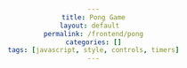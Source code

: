 ```yaml
---
title: Pong Game
layout: default  
permalink: /frontend/pong
categories: []
tags: [javascript, style, controls, timers]
---
```


<script>
// Global Variables
var DIRECTION = {
	IDLE: 0,
	UP: 1,
	DOWN: 2,
	LEFT: 3,
	RIGHT: 4
};

var rounds = [5, 5, 3, 3, 2];
var colors = ['#1abc9c', '#2ecc71', '#3498db', '#e74c3c', '#9b59b6'];

// The ball object (The cube that bounces back and forth)
var Ball = {
	new: function (incrementedSpeed) {
		return {
			width: 18,
			height: 18,
			x: (this.canvas.width / 2) - 9,
			y: (this.canvas.height / 2) - 9,
			moveX: DIRECTION.IDLE,
			moveY: DIRECTION.IDLE,
			speed: incrementedSpeed || 9
		};
	}
};

// The paddle object (The two lines that move up and down)
var Paddle = {
	new: function (side) {
		return {
			width: 18,
			height: 70,
			x: side === 'left' ? 150 : this.canvas.width - 150,
			y: (this.canvas.height / 2) - 35,
			score: 0,
			move: DIRECTION.IDLE,
			speed: 10
		};
	}
};

var Game = {
	initialize: function () {
		this.canvas = document.querySelector('canvas');
		this.context = this.canvas.getContext('2d');

		this.canvas.width = 1400;
		this.canvas.height = 1000;

		this.canvas.style.width = (this.canvas.width / 2) + 'px';
		this.canvas.style.height = (this.canvas.height / 2) + 'px';

		this.player = Paddle.new.call(this, 'left');
		this.paddle = Paddle.new.call(this, 'right');
		this.ball = Ball.new.call(this);

		this.paddle.speed = 8;
		this.running = this.over = false;
		this.turn = this.paddle;
		this.timer = this.round = 0;
		this.color = '#2c3e50';

		Pong.menu();
		Pong.listen();
	},

	endGameMenu: function (text) {
		// Change the canvas font size and color
		Pong.context.font = '50px Courier New';
		Pong.context.fillStyle = this.color;

		// Draw the rectangle behind the 'Press any key to begin' text.
		Pong.context.fillRect(
			Pong.canvas.width / 2 - 350,
			Pong.canvas.height / 2 - 48,
			700,
			100
		);

		// Change the canvas color;
		Pong.context.fillStyle = '#ffffff';

		// Draw the end game menu text ('Game Over' and 'Winner')
		Pong.context.fillText(text,
			Pong.canvas.width / 2,
			Pong.canvas.height / 2 + 15
		);

		setTimeout(function () {
			Pong = Object.assign({}, Game);
			Pong.initialize();
		}, 3000);
	},

	menu: function () {
		// Draw all the Pong objects in their current state
		Pong.draw();

		// Change the canvas font size and color
		this.context.font = '50px Courier New';
		this.context.fillStyle = this.color;

		// Draw the rectangle behind the 'Press any key to begin' text.
		this.context.fillRect(
			this.canvas.width / 2 - 350,
			this.canvas.height / 2 - 48,
			700,
			100
		);

		// Change the canvas color;
		this.context.fillStyle = '#ffffff';

		// Draw the 'press any key to begin' text
		this.context.fillText('Press any key to begin',
			this.canvas.width / 2,
			this.canvas.height / 2 + 15
		);
	},

	// Update all objects (move the player, paddle, ball, increment the score, etc.)
	update: function () {
		if (!this.over) {
			// If the ball collides with the bound limits - correct the x and y coords.
			if (this.ball.x <= 0) Pong._resetTurn.call(this, this.paddle, this.player);
			if (this.ball.x >= this.canvas.width - this.ball.width) Pong._resetTurn.call(this, this.player, this.paddle);
			if (this.ball.y <= 0) this.ball.moveY = DIRECTION.DOWN;
			if (this.ball.y >= this.canvas.height - this.ball.height) this.ball.moveY = DIRECTION.UP;

			// Move player if they player.move value was updated by a keyboard event
			if (this.player.move === DIRECTION.UP) this.player.y -= this.player.speed;
			else if (this.player.move === DIRECTION.DOWN) this.player.y += this.player.speed;

			// On new serve (start of each turn) move the ball to the correct side
			// and randomize the direction to add some challenge.
			if (Pong._turnDelayIsOver.call(this) && this.turn) {
				this.ball.moveX = this.turn === this.player ? DIRECTION.LEFT : DIRECTION.RIGHT;
				this.ball.moveY = [DIRECTION.UP, DIRECTION.DOWN][Math.round(Math.random())];
				this.ball.y = Math.floor(Math.random() * this.canvas.height - 200) + 200;
				this.turn = null;
			}

			// If the player collides with the bound limits, update the x and y coords.
			if (this.player.y <= 0) this.player.y = 0;
			else if (this.player.y >= (this.canvas.height - this.player.height)) this.player.y = (this.canvas.height - this.player.height);

			// Move ball in intended direction based on moveY and moveX values
			if (this.ball.moveY === DIRECTION.UP) this.ball.y -= (this.ball.speed / 1.5);
			else if (this.ball.moveY === DIRECTION.DOWN) this.ball.y += (this.ball.speed / 1.5);
			if (this.ball.moveX === DIRECTION.LEFT) this.ball.x -= this.ball.speed;
			else if (this.ball.moveX === DIRECTION.RIGHT) this.ball.x += this.ball.speed;

			// Handle paddle (AI) UP and DOWN movement
			if (this.paddle.y > this.ball.y - (this.paddle.height / 2)) {
				if (this.ball.moveX === DIRECTION.RIGHT) this.paddle.y -= this.paddle.speed / 1.5;
				else this.paddle.y -= this.paddle.speed / 4;
			}
			if (this.paddle.y < this.ball.y - (this.paddle.height / 2)) {
				if (this.ball.moveX === DIRECTION.RIGHT) this.paddle.y += this.paddle.speed / 1.5;
				else this.paddle.y += this.paddle.speed / 4;
			}

			// Handle paddle (AI) wall collision
			if (this.paddle.y >= this.canvas.height - this.paddle.height) this.paddle.y = this.canvas.height - this.paddle.height;
			else if (this.paddle.y <= 0) this.paddle.y = 0;

			// Handle Player-Ball collisions
			if (this.ball.x - this.ball.width <= this.player.x && this.ball.x >= this.player.x - this.player.width) {
				if (this.ball.y <= this.player.y + this.player.height && this.ball.y + this.ball.height >= this.player.y) {
					this.ball.x = (this.player.x + this.ball.width);
					this.ball.moveX = DIRECTION.RIGHT;

					beep1.play();
				}
			}

			// Handle paddle-ball collision
			if (this.ball.x - this.ball.width <= this.paddle.x && this.ball.x >= this.paddle.x - this.paddle.width) {
				if (this.ball.y <= this.paddle.y + this.paddle.height && this.ball.y + this.ball.height >= this.paddle.y) {
					this.ball.x = (this.paddle.x - this.ball.width);
					this.ball.moveX = DIRECTION.LEFT;

					beep1.play();
				}
			}
		}

		// Handle the end of round transition
		// Check to see if the player won the round.
		if (this.player.score === rounds[this.round]) {
			// Check to see if there are any more rounds/levels left and display the victory screen if
			// there are not.
			if (!rounds[this.round + 1]) {
				this.over = true;
				setTimeout(function () { Pong.endGameMenu('Winner!'); }, 1000);
			} else {
				// If there is another round, reset all the values and increment the round number.
				this.color = this._generateRoundColor();
				this.player.score = this.paddle.score = 0;
				this.player.speed += 0.5;
				this.paddle.speed += 1;
				this.ball.speed += 1;
				this.round += 1;

				beep3.play();
			}
		}
		// Check to see if the paddle/AI has won the round.
		else if (this.paddle.score === rounds[this.round]) {
			this.over = true;
			setTimeout(function () { Pong.endGameMenu('Game Over!'); }, 1000);
		}
	},

	// Draw the objects to the canvas element
	draw: function () {
		// Clear the Canvas
		this.context.clearRect(
			0,
			0,
			this.canvas.width,
			this.canvas.height
		);

		// Set the fill style to black
		this.context.fillStyle = this.color;

		// Draw the background
		this.context.fillRect(
			0,
			0,
			this.canvas.width,
			this.canvas.height
		);

		// Set the fill style to white (For the paddles and the ball)
		this.context.fillStyle = '#ffffff';

		// Draw the Player
		this.context.fillRect(
			this.player.x,
			this.player.y,
			this.player.width,
			this.player.height
		);

		// Draw the Paddle
		this.context.fillRect(
			this.paddle.x,
			this.paddle.y,
			this.paddle.width,
			this.paddle.height
		);

		// Draw the Ball
		if (Pong._turnDelayIsOver.call(this)) {
			this.context.fillRect(
				this.ball.x,
				this.ball.y,
				this.ball.width,
				this.ball.height
			);
		}

		// Draw the net (Line in the middle)
		this.context.beginPath();
		this.context.setLineDash([7, 15]);
		this.context.moveTo((this.canvas.width / 2), this.canvas.height - 140);
		this.context.lineTo((this.canvas.width / 2), 140);
		this.context.lineWidth = 10;
		this.context.strokeStyle = '#ffffff';
		this.context.stroke();

		// Set the default canvas font and align it to the center
		this.context.font = '100px Courier New';
		this.context.textAlign = 'center';

		// Draw the players score (left)
		this.context.fillText(
			this.player.score.toString(),
			(this.canvas.width / 2) - 300,
			200
		);

		// Draw the paddles score (right)
		this.context.fillText(
			this.paddle.score.toString(),
			(this.canvas.width / 2) + 300,
			200
		);

		// Change the font size for the center score text
		this.context.font = '30px Courier New';

		// Draw the winning score (center)
		this.context.fillText(
			'Round ' + (Pong.round + 1),
			(this.canvas.width / 2),
			35
		);

		// Change the font size for the center score value
		this.context.font = '40px Courier';

		// Draw the current round number
		this.context.fillText(
			rounds[Pong.round] ? rounds[Pong.round] : rounds[Pong.round - 1],
			(this.canvas.width / 2),
			100
		);
	},

	loop: function () {
		Pong.update();
		Pong.draw();

		// If the game is not over, draw the next frame.
		if (!Pong.over) requestAnimationFrame(Pong.loop);
	},

	listen: function () {
		document.addEventListener('keydown', function (key) {
			// Handle the 'Press any key to begin' function and start the game.
			if (Pong.running === false) {
				Pong.running = true;
				window.requestAnimationFrame(Pong.loop);
			}

			// Handle up arrow and w key events
			if (key.keyCode === 38 || key.keyCode === 87) Pong.player.move = DIRECTION.UP;

			// Handle down arrow and s key events
			if (key.keyCode === 40 || key.keyCode === 83) Pong.player.move = DIRECTION.DOWN;
		});

		// Stop the player from moving when there are no keys being pressed.
		document.addEventListener('keyup', function (key) { Pong.player.move = DIRECTION.IDLE; });
	},

	// Reset the ball location, the player turns and set a delay before the next round begins.
	_resetTurn: function(victor, loser) {
		this.ball = Ball.new.call(this, this.ball.speed);
		this.turn = loser;
		this.timer = (new Date()).getTime();

		victor.score++;
		beep2.play();
	},

	// Wait for a delay to have passed after each turn.
	_turnDelayIsOver: function() {
		return ((new Date()).getTime() - this.timer >= 1000);
	},

	// Select a random color as the background of each level/round.
	_generateRoundColor: function () {
		var newColor = colors[Math.floor(Math.random() * colors.length)];
		if (newColor === this.color) return Pong._generateRoundColor();
		return newColor;
	}
};

var Pong = Object.assign({}, Game);
Pong.initialize();
</script>

<canvas></canvas>

<style>
  body {
	text-align: center;
}
</style>